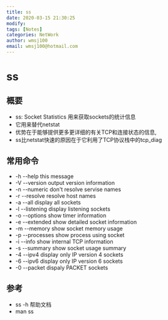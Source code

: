 ```yaml
---
title: ss
date: 2020-03-15 21:30:25
modify: 
tags: [Notes]
categories: NetWork
author: wmsj100
email: wmsj100@hotmail.com
---
```


# ss

## 概要

- ss: Socket Statistics 用来获取sockets的统计信息
- 它用来替代netstat
- 优势在于能够提供更多更详细的有关TCP和连接状态的信息,
- ss比netstat快速的原因在于它利用了TCP协议栈中的tcp_diag

## 常用命令

- -h --help  this message
- -V --version output version information
- -n --numeric don't resolve servise names
- -r --resolve resolve host names
- -a --all display all sockets
- -l --listening display listening sockets
- -o --options show timer information
- -e --extended show detailed socket information
- -m --memory show socket memory usage
- -p --processes show process using socket
- -i --info show internal TCP information
- -s --summary show socket usage summary
- -4 --ipv4 display only IP version 4 sockets
- -6 --ipv6 display only IP version 6 sockets
- -0 --packet dispaly PACKET sockets

## 参考

- ss -h 帮助文档
- man ss
